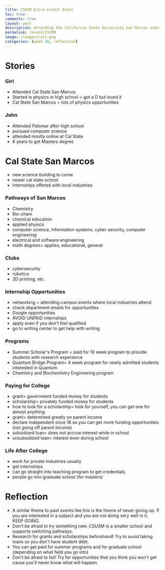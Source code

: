 ```yaml
---
title: CSUSM Extra Credit Event
toc: true
comments: true
layout: post
description: Attending the California State University San Marcos event for STEM programs at CSUSM.
permalink: /event/CSUSM
image: /images/csis.png
categories: [week 28, reflection]
---
```


# Stories

### Girl 

- Attended Cal State San Marcos
- Started in physics in high school = got a D but loved it
- Cal State San Marcos = lots of physics opportunities 

### John

- Attended Palomar after high school
- pursued computer science 
- attended mostly online at Cal State
- 6 years to get Masters degree


# Cal State San Marcos

- new science building to come
- newer cal state school
- internships offered with local industries 

### Pathways of San Marcos

- Chemistry
- Bio-chem
- chemical education
- applied physics
- computer science, information systems, cyber security, computer engineering
- electrical and software engineering
- math degrees= applies, educational, general 


### Clubs

- cybersecurity
- robotics
- 3D printing, etc.


### Internship Opportunities

- networking = attending campus events where local industries attend
- check department emails for opportunities
- Google opportunities
- AVOID UNPAID internships
- apply even if you don't feel qualified
- go to writing center to get help with writing


### Programs

- Summer Scholar's Program = paid for 10 week program to provide students with research experience 
- Quantum Bridge Program= 4 week program for newly admitted students interested in Quantum
- Chemistry and Biochemistry Engineering program


### Paying for College

- grant= government funded money for students 
- scholarship= privately funded money for students
- how to look for a scholarship= look for yourself, you can get one for almost anything
- grant= determined greatly on parent income
- declare independent once 18 so you can get more funding opportunities (not going off parent income)
- subsidized loan= does not accrue interest while in school 
- unsubsidized loan= interest even during school 


### Life After College

- work for private industries usually
- get internships 
- can go straight into teaching program to get credentials
- people go into graduate school (for masters)


# Reflection

- A similar theme to past events like this is the theme of never giving up. If you are interested in a subject and you are not doing very well in it, KEEP GOING.
- Don't be afraid to try something new. CSUSM is a smaller school and supports switching pathways.
- Research for grants and scholarships beforehand! Try to avoid taking loans so you don't have student debt.
- You can get paid for summer programs and for graduate school (depending on what field you go into)
- Don't be afraid to fail! Try for opportunities that you think you won't get cause you'll never know what will happen.

